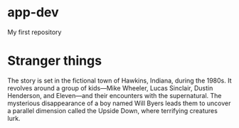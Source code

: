# app-dev
My first repository
<h1>Stranger things</h1>
<p>The story is set in the fictional town of Hawkins, Indiana, during the 1980s. It revolves around a group of kids—Mike Wheeler, Lucas Sinclair, Dustin Henderson, and Eleven—and their encounters with the supernatural. The mysterious disappearance of a boy named Will Byers leads them to uncover a parallel dimension called the Upside Down, where terrifying creatures lurk. </p>
